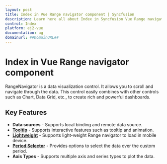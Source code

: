 ```yaml
---
layout: post
title: Index in Vue Range navigator component | Syncfusion
description: Learn here all about Index in Syncfusion Vue Range navigator component of Syncfusion Essential JS 2 and more.
control: Index 
platform: ej2-vue
documentation: ug
domainurl: ##DomainURL##
---
```


# Index in Vue Range navigator component

RangeNavigator is a data visualization control. It allows you to scroll and navigate through the data. This control easily combines with other controls such as Chart,
Data Grid, etc., to create rich and powerful dashboards.

## Key Features

* **Data sources** - Supports local binding and remote data source.
* [**Tooltip**](https://ej2.syncfusion.com/vue/demos/#/material/range-navigator/default.html) - Supports interactive features such as tooltip and animation.
* [**Lightweight**](https://ej2.syncfusion.com/vue/demos/#/material/range-navigator/light-weight.html) - Supports light-weight Range navigator to load in mobile device.
* [**Period Selector**](https://ej2.syncfusion.com/vue/demos/#/material/range-navigator/period-selector.html) - Provides options to select the data over the custom period.
* **Axis Types** - Supports multiple axis and series types to plot the data.